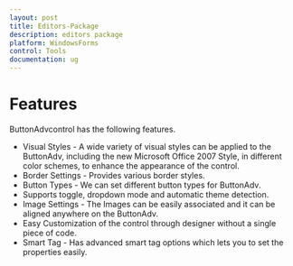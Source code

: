 ```yaml
---
layout: post
title: Editors-Package
description: editors package
platform: WindowsForms
control: Tools
documentation: ug
---
```


# Features

ButtonAdvcontrol has the following features.

* Visual Styles - A wide variety of visual styles can be applied to the ButtonAdv, including the new Microsoft Office 2007 Style, in different color schemes, to enhance the appearance of the control. 
* Border Settings - Provides various border styles.
* Button Types - We can set different button types for ButtonAdv.
* Supports toggle, dropdown mode and automatic theme detection.
* Image Settings - The Images can be easily associated and it can be aligned anywhere on the ButtonAdv.
* Easy Customization of the control through designer without a single piece of code.
* Smart Tag - Has advanced smart tag options which lets you to set the properties easily.